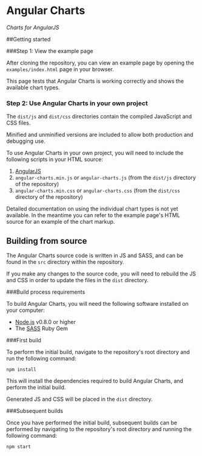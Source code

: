 Angular Charts
==============

_Charts for AngularJS_


##Getting started

###Step 1: View the example page

After cloning the repository, you can view an example page by opening the `examples/index.html` page in your browser.

This page tests that Angular Charts is working correctly and shows the available chart types.


### Step 2: Use Angular Charts in your own project

The `dist/js` and `dist/css` directories contain the compiled JavaScript and CSS files.

Minified and unminified versions are included to allow both production and debugging use.

To use Angular Charts in your own project, you will need to include the following scripts in your HTML source:

1. [AngularJS](http://angularjs.org/)
2. `angular-charts.min.js` or `angular-charts.js` (from the `dist/js` directory of the repository)
3. `angular-charts.min.css` or `angular-charts.css` (from the `dist/css` directory of the repository)

Detailed documentation on using the individual chart types is not yet available. In the meantime you can refer to the example page's HTML source for an example of the chart markup.


## Building from source

The Angular Charts source code is written in JS and SASS, and can be found in the `src` directory within the repository.

If you make any changes to the source code, you will need to rebuild the JS and CSS in order to update the files in the `dist` directory.

###Build process requirements

To build Angular Charts, you will need the following software installed on your computer:

- [Node.js](http://nodejs.org/) v0.8.0 or higher
- The [SASS](http://sass-lang.com/download.html) Ruby Gem


###First build

To perform the initial build, navigate to the repository's root directory and run the following command:

	npm install

This will install the dependencies required to build Angular Charts, and perform the initial build.

Generated JS and CSS will be placed in the `dist` directory.


###Subsequent builds

Once you have performed the initial build, subsequent builds can be performed by navigating to the repository's root directory and running the following command:

	npm start
